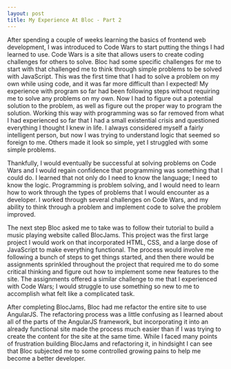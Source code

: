```yaml
---
layout: post
title: My Experience At Bloc - Part 2
---
```


After spending a couple of weeks learning the basics of frontend web development, I was introduced to Code Wars to start putting the things I had learned to use. Code Wars is a site that allows users to create coding challenges for others to solve. Bloc had some specific challenges for me to start with that challenged me to think through simple problems to be solved with JavaScript. This was the first time that I had to solve a problem on my own while using code, and it was far more difficult than I expected! My experience with program so far had been following steps without requiring me to solve any problems on my own. Now I had to figure out a potential solution to the problem, as well as figure out the proper way to program the solution. Working this way with programming was so far removed from what I had experienced so far that I had a small existential crisis and questioned everything I thought I knew in life. I always considered myself a fairly intelligent person, but now I was trying to understand logic that seemed so foreign to me. Others made it look so simple, yet I struggled with some simple problems.

Thankfully, I would eventually be successful at solving problems on Code Wars and I would regain confidence that programming was something that I could do. I learned that not only do I need to know the language; I need to know the logic. Programming is problem solving, and I would need to learn how to work through the types of problems that I would encounter as a developer. I worked through several challenges on Code Wars, and my ability to think through a problem and implement code to solve the problem improved.

The next step Bloc asked me to take was to follow their tutorial to build a music playing website called BlocJams. This project was the first large project I would work on that incorporated HTML, CSS, and a large dose of JavaScript to make everything functional. The process would involve me following a bunch of steps to get things started, and then there would be assignments sprinkled throughout the project that required me to do some critical thinking and figure out how to implement some new features to the site. The assignments offered a similar challenge to me that I experienced with Code Wars; I would struggle to use something so new to me to accomplish what felt like a complicated task.

After completing BlocJams, Bloc had me refactor the entire site to use AngularJS. The refactoring process was a little confusing as I learned about all of the parts of the AngularJS framework, but incorporating it into an already functional site made the process much easier than if I was trying to create the content for the site at the same time. While I faced many points of frustration building BlocJams and refactoring it, in hindsight I can see that Bloc subjected me to some controlled growing pains to help me become a better developer.
